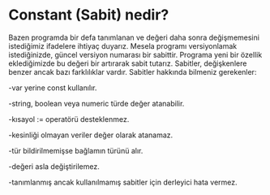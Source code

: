 # Constant (Sabit) nedir?
Bazen programda bir defa tanımlanan ve değeri daha sonra değişmemesini istediğimiz ifadelere ihtiyaç duyarız.
Mesela programı versiyonlamak istediğinizde, güncel versiyon numarası bir sabittir. Programa yeni bir özellik eklediğimizde bu değeri bir artırarak sabit tutarız.
Sabitler, değişkenlere benzer ancak bazı farklılıklar vardır. Sabitler hakkında bilmeniz gerekenler:

-var yerine const kullanılır.

-string, boolean veya numeric türde değer atanabilir.

-kısayol := operatörü desteklenmez.

-kesinliği olmayan veriler değer olarak atanamaz.

-tür bildirilmemişse bağlamın türünü alır.

-değeri asla değiştirilemez.

-tanımlanmış ancak kullanılmamış sabitler için derleyici hata vermez.



